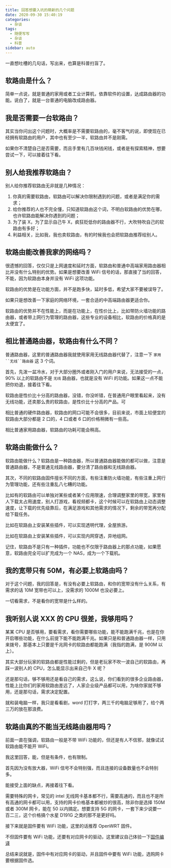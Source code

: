 ```yaml
---
title: 回答想要入坑的萌新的几个问题
date: 2020-09-30 15:40:19
categories:
  - 杂谈
tags:
  - 随便写写
  - 杂谈
  - 科普
sidebar: auto
---
```


一直想吐槽的几句话，写出来，也算是科普扫盲了。

<!-- more -->

## 软路由是什么？

简单一点说，就是普通的家用或者工业计算机，依靠软件的设置，达成路由器的功能。说白了，就是一台普通的电脑改成路由器。

## 我是否需要一台软路由？

其实当你问出这个问题时，大概率是不需要软路由的，毫不客气的说，即使现在已经拥有软路由的用户，其中也有至少一半，软路由并不是刚需。

如果你不清楚自己是否需要，而且手里有几百块钱闲钱，或者是有探索精神，想要尝试一下，可以接着往下看。

## 别人给我推荐软路由？

别人给你推荐软路由无非就是几种情况：

1. 你真的需要软路由，软路由可以解决你限制遇到的问题，或者是满足你的需求；
2. 给你推荐的人也不完全懂，只知道软路由这个词，不明白软路由的优势在哪，也许软路由能解决你遇到的问题；
3. 为了装 X，为了显示自己牛 X，疯狂贬低你的路由器不行，大吹特吹自己的软路由有多好；
4. 利益相关，比如我，我也卖软路由，有的时候我也会把软路由推荐给别人。

## 软路由能改善我家的网络吗？

很遗憾的回答，仅仅只是上网速度和延时方面，软路由和普通中高端家用路由器相比并没有什么特别的优势。如果是想要改善 WiFi 信号的话，那直接了当的回答，不能，因为软路由本身并没有 WiFi 这项功能。

软路由的优势是在功能方面，并不是跑多快，延时多低，希望大家不要被误导了。

如果只是想改善一下家庭的网络环境，一套合适的中高端路由器更适合你。

软路由的优势并不在性能上，而是在功能上，在性价比上，比如带防火墙功能的路由器，或者带上网行为管理的路由器，这些专业的设备相比，软路由的价格真的是太便宜了。

## 相比普通路由器，软路由有什么不同？

普通路由器，这里的普通路由器我就使用家用无线路由器代替了，注意一下 ` 家用``无线``路由器 ` 这 3 个词。

首先，先泼一盆冷水，对于大部分圈外或者刚入门的用户来说，无法接受的一点，90% 以上的软路由不是 `无线` 路由器，也就是没有 WiFi 的功能。如果这一点不能把你劝退，接着往下看。

软路由是性价比十分高的路由器，没错，你没听错，在普通用户眼里看起来，没有无线功能，还卖那么贵的软路由，是性价比十分高的产品。可

相比普通的硬件路由器，软路由的网口可能不会很多，目前来说，市面上较便宜的软路由大部分都是 2 口的，4 口或者 6 口的价格稍微有一些高。

相比普通家用路由器，软路由的功耗可能会稍高。

## 软路由能做什么？

软路由能做什么？软路由是一种路由器，所以普通路由器能做的都可以做，注意是普通路由器，不是普通无线路由器，要分清了路由器和无线路由器。

其次，不同的软路由固件擅长不同的方面，有些注重防火墙功能，有些注重上网行为管理功能，还有些注重乱八七糟的功能。

比如有的软路由可以单独对某些或者某个应用限速，合理调整家里的带宽，家里有人下载太占用速度，别人打游戏，看视频都卡，这个时候可以在软路由上动态调整速度，让下载的优先级靠后，在满足游戏和其他需求的情况下，剩余的带宽再分配给下载任务。

比如在软路由上安装某些插件，可以实现透明代理，全屋旅游。

比如在软路由上安装某些插件，可以实现内网穿透，异地组网。

记住，软路由不是只有一种插件，功能也不仅限于路由器上的那点功能，如果愿意，软路由完全可以扩充成为一个 NAS，成为一个下载机。

## 我的宽带只有 50M，有必要上软路由吗？

对于这个问题，我的回答是，有没有必要上软路由，和你的宽带没有什么关系，有需求的话 10M 宽带也可以上，没需求的 1000M 也没必要上。

一切看需求，不是看你的宽带是什么样的。

## 我听别人说 XXX 的 CPU 很差，我够用吗？

某某 CPU 是否够用，要看需求，看你需要哪些功能，能不能跑满千兆，也是在你开启哪些功能，在什么前提下能不能跑满千兆。如果只是和普通路由器一样，只用来拨号，那基本上只要是千兆网卡的软路由都能跑满（我指的跑满，是 900M 以上）。

其实大部分玩家的软路由都是性能过剩的，但是老玩家不吹一波自己的软路由，再踩一波别人的 CPU，怎么能显示出来自己牛 X 呢？

还是那句话，够不够用还是看自己的需求，这么说，你们看到的很多企业路由器，性能上比你们的家用软路由差远了，人家企业级产品都可以用，为啥你家就不够用，还是那句话，需求决定配置。

就和装电脑一样，我只是看看剧，word 打打字，两三千的电脑足够用了，给个两三万的放在那浪费。

## 软路由真的不能当无线路由器用吗？

前面一直在强调，软路由一般是不带 WiFi 功能的，但还是有人不信邪，就像试试软路由能不能开 WiFi。

我这里回答，能，但是有条件，也有限制。

首先因为没有放大器，WiFi 信号不会特别强，而且连接的设备数量也不会特别多。

能接受上面的缺点，再接着往下看。

需要特殊的网卡，常见的 intel 无线网卡基本都不行，需要高通的，而且也不是所有高通的网卡都可以用，支持的网卡价格基本都被炒的很高，除非你是选择 150M 或者 300M 网卡，能在 50 以内搞定。想要支持 5G 的网卡，一套下来少说要一百二三，这个价格搞个水星 D191G 之类的那不是更好吗。

接下来就是固件要有 WiFi 功能，这里的话推荐 OpenWRT 固件。

不但固件要有 WiFi 功能，还要有对应网卡的驱动，这里建议自己体验一下[固件编译](/pages/452295/)

总结来说就是，固件中有对应网卡的驱动，并且固件中要有 WiFi 功能，选购网卡要根据固件选。
